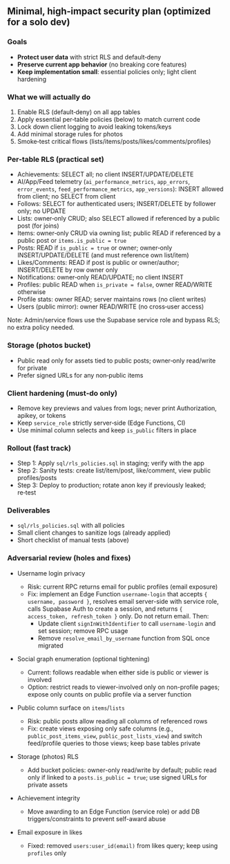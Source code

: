 ## Minimal, high‑impact security plan (optimized for a solo dev)

### Goals
- **Protect user data** with strict RLS and default‑deny
- **Preserve current app behavior** (no breaking core features)
- **Keep implementation small**: essential policies only; light client hardening

### What we will actually do
1) Enable RLS (default‑deny) on all app tables
2) Apply essential per‑table policies (below) to match current code
3) Lock down client logging to avoid leaking tokens/keys
4) Add minimal storage rules for photos
5) Smoke‑test critical flows (lists/items/posts/likes/comments/profiles)

### Per‑table RLS (practical set)
- Achievements: SELECT all; no client INSERT/UPDATE/DELETE
- AI/App/Feed telemetry (`ai_performance_metrics`, `app_errors`, `error_events`, `feed_performance_metrics`, `app_versions`): INSERT allowed from client; no SELECT from client
- Follows: SELECT for authenticated users; INSERT/DELETE by follower only; no UPDATE
- Lists: owner‑only CRUD; also SELECT allowed if referenced by a public post (for joins)
- Items: owner‑only CRUD via owning list; public READ if referenced by a public post or `items.is_public = true`
- Posts: READ if `is_public = true` or owner; owner‑only INSERT/UPDATE/DELETE (and must reference own list/item)
- Likes/Comments: READ if post is public or owner/author; INSERT/DELETE by row owner only
- Notifications: owner‑only READ/UPDATE; no client INSERT
- Profiles: public READ when `is_private = false`, owner READ/WRITE otherwise
- Profile stats: owner READ; server maintains rows (no client writes)
- Users (public mirror): owner READ/WRITE (no cross‑user access)

Note: Admin/service flows use the Supabase service role and bypass RLS; no extra policy needed.

### Storage (photos bucket)
- Public read only for assets tied to public posts; owner‑only read/write for private
- Prefer signed URLs for any non‑public items

### Client hardening (must‑do only)
- Remove key previews and values from logs; never print Authorization, apikey, or tokens
- Keep `service_role` strictly server‑side (Edge Functions, CI)
- Use minimal column selects and keep `is_public` filters in place

### Rollout (fast track)
- Step 1: Apply `sql/rls_policies.sql` in staging; verify with the app
- Step 2: Sanity tests: create list/item/post, like/comment, view public profiles/posts
- Step 3: Deploy to production; rotate anon key if previously leaked; re‑test

### Deliverables
- `sql/rls_policies.sql` with all policies
- Small client changes to sanitize logs (already applied)
- Short checklist of manual tests (above)


### Adversarial review (holes and fixes)
- Username login privacy
  - Risk: current RPC returns email for public profiles (email exposure)
  - Fix: implement an Edge Function `username-login` that accepts `{ username, password }`, resolves email server-side with service role, calls Supabase Auth to create a session, and returns `{ access_token, refresh_token }` only. Do not return email. Then:
    - Update client `signInWithIdentifier` to call `username-login` and set session; remove RPC usage
    - Remove `resolve_email_by_username` function from SQL once migrated

- Social graph enumeration (optional tightening)
  - Current: follows readable when either side is public or viewer is involved
  - Option: restrict reads to viewer-involved only on non-profile pages; expose only counts on public profile via a server function

- Public column surface on `items`/`lists`
  - Risk: public posts allow reading all columns of referenced rows
  - Fix: create views exposing only safe columns (e.g., `public_post_items_view`, `public_post_lists_view`) and switch feed/profile queries to those views; keep base tables private

- Storage (photos) RLS
  - Add bucket policies: owner-only read/write by default; public read only if linked to a `posts.is_public = true`; use signed URLs for private assets

- Achievement integrity
  - Move awarding to an Edge Function (service role) or add DB triggers/constraints to prevent self-award abuse

- Email exposure in likes
  - Fixed: removed `users:user_id(email)` from likes query; keep using `profiles` only


